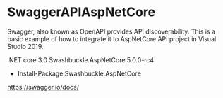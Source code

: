 # SwaggerAPIAspNetCore
Swagger, also known as OpenAPI provides API discoverability. This is a basic example of how to integrate it to AspNetCore API project in Visual Studio 2019.

.NET core 3.0
Swashbuckle.AspNetCore 5.0.0-rc4
- Install-Package Swashbuckle.AspNetCore

https://swagger.io/docs/
